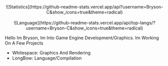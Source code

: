 <center>
![Statistics](https://github-readme-stats.vercel.app/api?username=Bryson-C&show_icons=true&theme=radical)
</center>
<br>
<center>
![Language](https://github-readme-stats.vercel.app/api/top-langs/?username=Bryson-C&show_icons=true&theme=radical)
</center>
 
Hello Im Bryson, Im Into Game Engine Development/Graphics.
Im Working On A Few Projects
 - Whitespace: Graphics And Rendering
 - LongBow: Language/Compilation



<!---
- 👋 Hi, I’m @Bryson-C
- 👀 I’m interested in ...
- 🌱 I’m currently learning ...
- 💞️ I’m looking to collaborate on ...
- 📫 How to reach me ...

Bryson-C/Bryson-C is a ✨ special ✨ repository because its `README.md` (this file) appears on your GitHub profile.
You can click the Preview link to take a look at your changes.
--->
